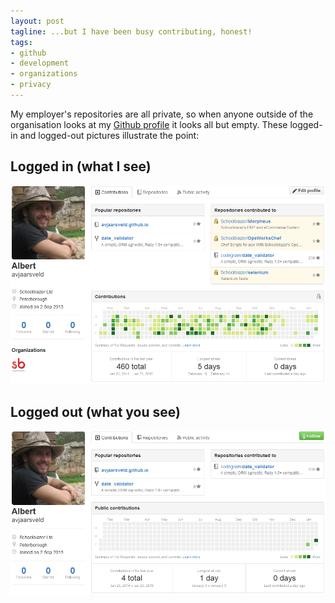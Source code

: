 ```yaml
---
layout: post
tagline: ...but I have been busy contributing, honest!
tags:
- github
- development
- organizations
- privacy
---
```


My employer's repositories are all private, so when anyone outside of the organisation looks at my
[Github profile](https://github.com/avjaarsveld) it looks all but empty. These logged-in and logged-out
pictures illustrate the point:

## Logged in (what I see)

![My Github Profile, logged in](/images/github_logged_in.png)

## Logged out (what you see)

![My Github Profile, logged out](/images/github_logged_out.png)

